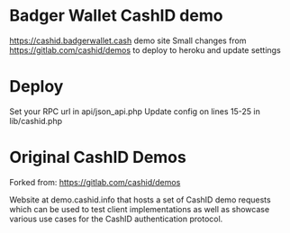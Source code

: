 # Badger Wallet CashID demo
https://cashid.badgerwallet.cash demo site
Small changes from https://gitlab.com/cashid/demos to deploy to heroku and update settings

# Deploy
Set your RPC url in api/json_api.php
Update config on lines 15-25 in lib/cashid.php

# Original CashID Demos
Forked from: https://gitlab.com/cashid/demos

Website at demo.cashid.info that hosts a set of CashID demo requests which can be used to test client implementations as well as showcase various use cases for the CashID authentication protocol.